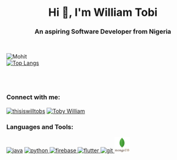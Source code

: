 <h1 align="center">Hi 👋, I'm William Tobi</h1>
<h3 align="center">An aspiring Software Developer from Nigeria</h3>

<br>


![Mohit](https://github-readme-stats.vercel.app/api?username=Williamtobs&show_icons=true&theme=blue-green)
<br>
[![Top Langs](https://github-readme-stats.vercel.app/api/top-langs/?username=Williamtobs&layout=compact&theme=blue-green)](https://github.com/Williamtobs/github-readme-stats)

<br>
<br>
<h3 align="left">Connect with me:</h3>
<p align="left">
<a href="https://twitter.com/thisiswilltobs" target="blank"><img align="center" src="https://cdn.jsdelivr.net/npm/simple-icons@3.0.1/icons/twitter.svg" alt="thisiswilltobs" height="30" width="40" /></a>
<a href="https://www.linkedin.com/in/toby-william-806a341aa/" target="blank"><img align="center" src="https://cdn.jsdelivr.net/npm/simple-icons@3.0.1/icons/linkedin.svg" alt="Toby William" height="30" width="40" /></a>
</p>

<h3 align="left">Languages and Tools:</h3>
<p align="left"> <a href ="https://www.java.com/en/" target ="_blank"> <img src="https://www.vectorlogo.zone/logos/java/java-icon.svg" alt="java" width="40" height="40"/></a> <a href ="https://www.python.org/" target ="_blank"> <img src="https://www.vectorlogo.zone/logos/python/python-icon.svg" alt="python" width="40" height="40"/> </a> <a href="https://firebase.google.com/" target="_blank"> <img src="https://www.vectorlogo.zone/logos/firebase/firebase-icon.svg" alt="firebase" width="40" height="40"/> </a> <a href="https://flutter.dev" target="_blank"> <img src="https://www.vectorlogo.zone/logos/flutterio/flutterio-icon.svg" alt="flutter" width="40" height="40"/> </a> <a href="https://git-scm.com/" target="_blank"> <img src="https://www.vectorlogo.zone/logos/git-scm/git-scm-icon.svg" alt="git" width="40" height="40"/> </a> <a href="https://www.mongodb.com/" target="_blank"> <img src="https://raw.githubusercontent.com/devicons/devicon/master/icons/mongodb/mongodb-original-wordmark.svg" alt="mongodb" width="40" height="40"/> </a> </p>

<!--
<p align= "center">
<img src="https://github-readme-stats.vercel.app/api/top-langs?username=williamtobs&show_icons=true&theme=merko&title_color=19cc91&text_color=19cc91&locale=en&layout=compact" alt="williamtobs" />
-->
